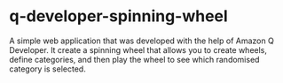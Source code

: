 # q-developer-spinning-wheel
A simple web application that was developed with the help of Amazon Q Developer. It create a spinning wheel that allows you to create wheels, define categories, and then play the wheel to see which randomised category is selected.
